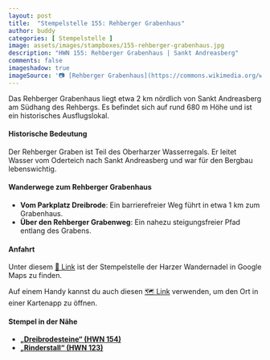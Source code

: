 ```yaml
---
layout: post
title:  "Stempelstelle 155: Rehberger Grabenhaus"
author: buddy
categories: [ Stempelstelle ]
image: assets/images/stampboxes/155-rehberger-grabenhaus.jpg
description: "HWN 155: Rehberger Grabenhaus | Sankt Andreasberg"
comments: false
imageshadow: true
imageSource: '📷 [Rehberger Grabenhaus](https://commons.wikimedia.org/wiki/File:Rehberger_Grabenhaus.jpg) von Der ursprünglich hochladende Benutzer war <a href="https://en.wikipedia.org/wiki/de:User:Hejkal" class="extiw" title="w:de:User:Hejkal">Hejkal</a> in der <a href="https://en.wikipedia.org/wiki/de:" class="extiw" title="w:de:">Wikipedia auf Deutsch</a> unter Lizenz [CC BY-SA 2.0 de](https://creativecommons.org/licenses/by-sa/2.0/de/deed.en)'
---
```


Das Rehberger Grabenhaus liegt etwa 2 km nördlich von Sankt Andreasberg am Südhang des Rehbergs. Es befindet sich auf rund 680 m Höhe und ist ein historisches Ausflugslokal. 

#### Historische Bedeutung

Der Rehberger Graben ist Teil des Oberharzer Wasserregals. Er leitet Wasser vom Oderteich nach Sankt Andreasberg und war für den Bergbau lebenswichtig. 

#### Wanderwege zum Rehberger Grabenhaus

- **Vom Parkplatz Dreibrode**: Ein barrierefreier Weg führt in etwa 1 km zum Grabenhaus. 
- **Über den Rehberger Grabenweg**: Ein nahezu steigungsfreier Pfad entlang des Grabens. 

#### Anfahrt

Unter diesem [📍 Link](https://www.google.com/maps/dir/?api=1&origin=&destination=51.72925%2C%2010.53807) ist der Stempelstelle der Harzer Wandernadel in Google Maps zu finden.

<div class="android-only">
  Auf einem Handy kannst du auch diesen 
  <a href="geo:51.72925,10.53807">🗺️ Link</a> 
  verwenden, um den Ort in einer Kartenapp zu öffnen.
  <p></p>
</div>

#### Stempel in der Nähe

- [**„Dreibrodesteine“ (HWN 154)**](/stempelstelle-154-dreibrodestein)
- [**„Rinderstall“ (HWN 123)**](/stempelstelle-123-gaststaette-rinderstall)
